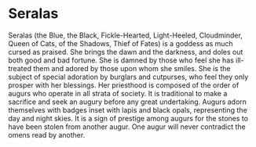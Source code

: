 # Seralas

Seralas (the Blue, the Black, Fickle-Hearted, Light-Heeled, Cloudminder, Queen
of Cats, of the Shadows, Thief of Fates) is a goddess as much cursed as
praised.  She brings the dawn and the darkness, and doles out both good and bad
fortune.  She is damned by those who feel she has ill-treated them and adored
by those upon whom she smiles.  She is the subject of special adoration by
burglars and cutpurses, who feel they only prosper with her blessings.  Her
priesthood is composed of the order of augurs who operate in all strata of
society.  It is traditional to make a sacrifice and seek an augury before any
great undertaking.  Augurs adorn themselves with badges inset with lapis and
black opals, representing the day and night skies.  It is a sign of prestige
among augurs for the stones to have been stolen from another augur.  One augur
will never contradict the omens read by another.
